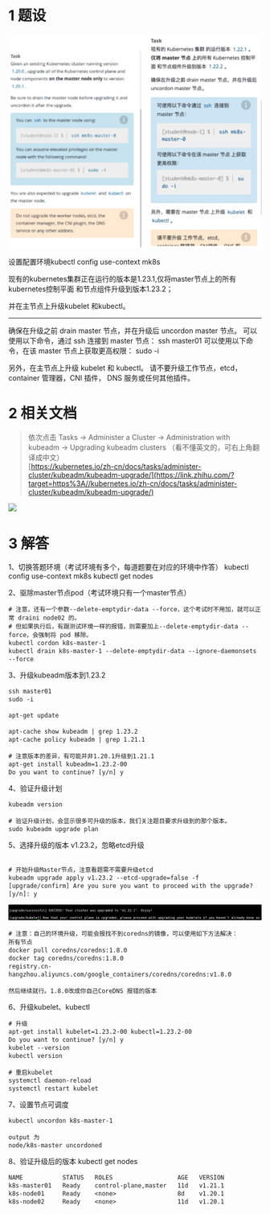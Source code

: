 

# 1 题设

![](image/3cka20240429174549.png)

设置配置环境kubectl config use-context mk8s

现有的kubernetes集群正在运行的版本是1.23.1,仅将master节点上的所有kubernetes控制平面 和节点组件升级到版本1.23.2；

并在主节点上升级kubelet 和kubectl。

---

确保在升级之前 drain master 节点，并在升级后 uncordon master 节点。
可以使用以下命令，通过 ssh 连接到 master 节点： ssh master01
可以使用以下命令，在该 master 节点上获取更高权限： sudo -i

另外，在主节点上升级 kubelet 和 kubectl。
请不要升级工作节点，etcd，container 管理器，CNI 插件， DNS 服务或任何其他插件。 


# 2 相关文档

> 依次点击 Tasks → Administer a Cluster → Administration with kubeadm → Upgrading kubeadm clusters （看不懂英文的，可右上角翻译成中文）  
> [https://kubernetes.io/zh-cn/docs/tasks/administer-cluster/kubeadm/kubeadm-upgrade/](https://link.zhihu.com/?target=https%3A//kubernetes.io/zh-cn/docs/tasks/administer-cluster/kubeadm/kubeadm-upgrade/)

![](https://pic4.zhimg.com/80/v2-fb9d33a8d96f277a7485573b307937ff_720w.webp)

# 3 解答

1、切换答题环境（考试环境有多个，每道题要在对应的环境中作答）
kubectl config use-context mk8s
kubectl get nodes

2、驱除master节点pod（考试环境只有一个master节点）

```
# 注意，还有一个参数--delete-emptydir-data --force，这个考试时不用加，就可以正常 draini node02 的。
# 但如果执行后，有跟测试环境一样的报错，则需要加上--delete-emptydir-data --force，会强制将 pod 移除。
kubectl cordon k8s-master-1
kubectl drain k8s-master-1 --delete-emptydir-data --ignore-daemonsets --force
```


3、升级kubeadm版本到1.23.2

```
ssh master01
sudo -i

apt-get update

apt-cache show kubeadm | grep 1.23.2
apt-cache policy kubeadm | grep 1.21.1  

# 注意版本的差异，有可能并非1.20.1升级到1.21.1
apt-get install kubeadm=1.23.2-00
Do you want to continue? [y/n] y
```

4、验证升级计划

```
kubeadm version

# 验证升级计划，会显示很多可升级的版本，我们关注题目要求升级到的那个版本。
sudo kubeadm upgrade plan

```


5、选择升级的版本 v1.23.2，忽略etcd升级
```

# 开始升级Master节点，注意看题需不需要升级etcd
kubeadm upgrade apply v1.23.2 --etcd-upgrade=false -f
[upgrade/confirm] Are you sure you want to proceed with the upgrade? [y/n]: y
```

![](image/1870449-20230918113326379-394917351.png)

```
# 注意：自己的环境升级，可能会报找不到coredns的镜像，可以使用如下方法解决：
所有节点
docker pull coredns/coredns:1.8.0
docker tag coredns/coredns:1.8.0
registry.cn-hangzhou.aliyuncs.com/google_containers/coredns/coredns:v1.8.0 

然后继续就行。1.8.0改成你自己CoreDNS 报错的版本
```


6、升级kubelet、kubectl

```
# 升级
apt-get install kubelet=1.23.2-00 kubectl=1.23.2-00
Do you want to continue? [y/n] y
kubelet --version
kubectl version
 
# 重启kubelet
systemctl daemon-reload
systemctl restart kubelet
```



7、设置节点可调度
```
kubectl uncordon k8s-master-1

output 为 
node/k8s-master uncordoned
```


8、验证升级后的版本
kubectl get nodes

```
NAME           STATUS   ROLES                  AGE   VERSION
k8s-master01   Ready    control-plane,master   11d   v1.21.1
k8s-node01     Ready    <none>                 8d    v1.20.1
k8s-node02     Ready    <none>                 11d   v1.20.1
```


